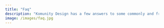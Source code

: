 ```yaml
---
title: "Faq"
description: "Komunity Design has a few answers to some commonly and frequently asked questions regarding websites, logos and projects that we approach through sustainable design."
image: /images/faq.jpg
---
```



